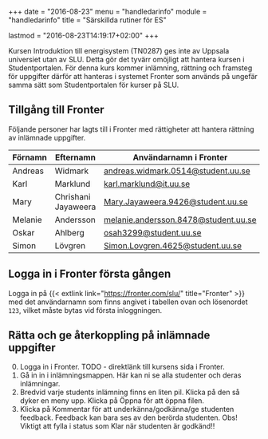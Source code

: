 +++
date = "2016-08-23"
menu = "handledarinfo"
module = "handledarinfo"
title = "Särskillda rutiner för ES"

lastmod = "2016-08-23T14:19:17+02:00"
+++


Kursen Introduktion till energisystem (TN0287) ges inte av Uppsala universiet
utan av SLU. Detta gör det tyvärr omöjligt att hantera kursen i Studentportalen.
För denna kurs kommer inlämning, rättning och framsteg för uppgifter därför att
hanteras i systemet Fronter som används på ungefär samma sätt som
Studentportalen för kurser på SLU.


## Tillgång till Fronter

Följande personer har lagts till i Fronter med rättigheter att hantera rättning av inlämnade uppgifter. 

| Förnamn | Efternamn           | Användarnamn i Fronter               |
|---------|---------------------|--------------------------------------|
| Andreas | Widmark             | andreas.widmark.0514@student.uu.se   |
| Karl    | Marklund            | karl.marklund@it.uu.se               |
| Mary    | Chrishani Jayaweera	| Mary.Jayaweera.9426@student.uu.se    |
| Melanie | Andersson           | melanie.andersson.8478@student.uu.se |
| Oskar   | Ahlberg             | osah3299@student.uu.se               |
| Simon   | Lövgren             | Simon.Lovgren.4625@student.uu.se     |

## Logga in i Fronter första gången

Logga in på {{< extlink link="https://fronter.com/slu/" title="Fronter" >}} med
det användarnamn som finns angivet i tabellen ovan och lösenordet `123`, vilket
måste bytas vid första inloggningen.


## Rätta och ge återkoppling på inlämnade uppgifter

0. Logga in i Fronter. TODO - direktlänk till kursens sida i Fronter. 
1. Gå in in i inlämningsmappen. Här kan ni se alla studenter och deras inlämningar.
2. Bredvid varje students inlämning finns en liten pil. Klicka på den så dyker en meny upp. Klicka på Öppna för att öppna filen. 
3. Klicka på Kommentar för att underkänna/godkänna/ge studenten feedback. Feedback kan bara ses av den berörda studenten. Obs! Viktigt att fylla i status som Klar när studenten är godkänd!!

